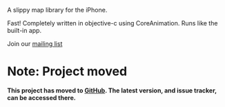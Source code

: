 A slippy map library for the iPhone.

Fast! Completely written in objective-c using CoreAnimation. Runs like the built-in app.

Join our [mailing list](http://groups.google.com/group/route-me-map)

# Note: Project moved #

**This project has moved to [GitHub](http://github.com/route-me/route-me).  The latest version, and issue tracker, can be accessed there.**
